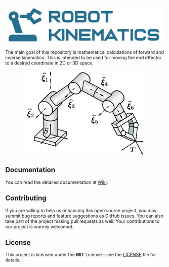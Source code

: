 ![Robot Kinematics Logo](./docs/logo-home.png)

The main goal of this repository is mathematical calculations of forward and inverse kinematics. This is intended to be used for moving the end effector to a desired coordinate in 2D or 3D space. 

<p align="center"><img src="./docs/robot-arm-kinematic1.png" alt="Robot arm kinematic geometry"></img></p>

## Documentation

You can read the detailed documentation at [Wiki](https://github.com/khantkyawkhaung/robot-kinematics/wiki).

## Contributing

If you are willing to help us enhancing this open source project, you may summit bug reports and feature suggestions as GitHub issues. You can also take part of the project making pull requests as well. Your contributions to our project is warmly welcomed.

## License

This project is licensed under the **MIT** License - see the [LICENSE](https://github.com/khantkyawkhaung/robot-kinematics/blob/master/LICENSE) file for details.